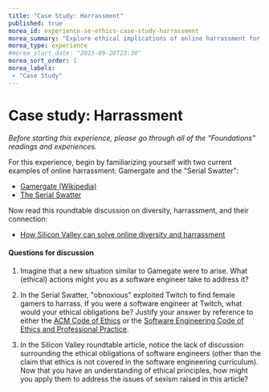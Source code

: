 ```yaml
---
title: "Case Study: Harrassment"
published: true
morea_id: experience-se-ethics-case-study-harrassment
morea_summary: "Explore ethical implications of online harrassment for software engineers"
morea_type: experience
#morea_start_date: "2015-09-20T23:30"
morea_sort_order: 1
morea_labels:
 - "Case Study"
---
```


# Case study: Harrassment

*Before starting this experience, please go through all of the "Foundations" readings and experiences.*

For this experience, begin by familiarizing yourself with two current examples of online harrassment: Gamergate and the "Serial Swatter":

  * [Gamergate (Wikipedia)](https://en.wikipedia.org/wiki/Gamergate_controversy)
  * [The Serial Swatter](http://www.nytimes.com/2015/11/29/magazine/the-serial-swatter.html)
 
Now read this roundtable discussion on diversity, harrassment, and their connection:

  * [How Silicon Valley can solve online diversity and harrassment](http://www.wired.com/2015/10/how-silicon-valley-can-solve-online-diversity-and-harassment/)
  
#### Questions for discussion

  1. Imagine that a new situation similar to Gamegate were to arise. What (ethical) actions might you as a software engineer take to address it?
  
  2. In the Serial Swatter, "obnoxious" exploited Twitch to find female gamers to harrass.  If you were a software engineer at Twitch, what would your ethical obligations be? Justify your answer by reference to either the [ACM Code of Ethics](http://www.acm.org/about/code-of-ethics) or the [Software Engineering Code of Ethics and Professional Practice](https://www.computer.org/web/education/code-of-ethics). 
  
  3. In the Silicon Valley roundtable article, notice the lack of discussion surrounding the ethical obligations of software engineers (other than the claim that ethics is not covered in the software engineering curriculum).  Now that you have an understanding of ethical principles, how might you apply them to address the issues of sexism raised in this article?
  
  